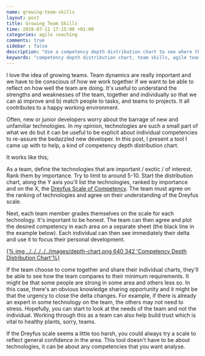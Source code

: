 ```yaml
---
name: growing-team-skills
layout: post
title: Growing Team Skills
time: 2010-07-11 17:15:00 +01:00
categories: agile coaching
comments: true
sidebar : false
description: "Use a competency depth distribution chart to see where the teams skills are and what may need development."
keywords: "competency depth distribution chart, team skills, agile teams, coaching, gap analysis, technical agile skills"
---
```


I love the idea of growing teams. Team dynamics are really important and we have to be conscious of how we work together if we want to be able to reflect on how well the team are doing. It's useful to understand the strengths and weaknesses of the team, together and individually so that we can a) improve and b) match people to tasks, and teams to projects. It all contributes to a happy working environment.
  
Often, new or junior developers worry about the barrage of new and unfamiliar technologies. In my opinion, technologies are such a small part of what we do but it can be useful to be explicit about individual competencies to re-assure the bedazzled new developer. In this post, I present a tool I came up with to help, a kind of competency depth distribution chart.

<!-- more -->

It works like this;
  
As a team, define the technologies that are important / exotic / of interest. Rank them by importance. Try to limit to around 5-10. Start the distribution chart, along the Y axis you'll list the technologies, ranked by importance and on the X, the [Dreyfus Scale of Competency](http://en.wikipedia.org/wiki/Dreyfus_model_of_skill_acquisition). The team must agree on the ranking of technologies and agree on their understanding of the Dreyfus scale.

Next, each team member grades themselves on the scale for each technology. It's important to be honest. The team can then agree and plot the desired competency in each area on a separate sheet (the black line in the example below). Each individual can then see immediately their delta and use it to focus their personal development.

[{% img ../../../../../images/depth-chart.png 640 342 'Competency Depth Distribution Chart'%}](../../../../../images/depth-chart.png)

If the team choose to come together and share their individual charts, they'll be able to see how the team compares to their minimum requirements. It might be that some people are strong in some area and others less so. In this case, there's an obvious knowledge sharing opportunity and it might be that the urgency to close the delta changes. For example, if there is already an expert in some technology on the team, the others may not need to stress. Hopefully, you can start to look at the needs of the team and not the individual. Working through this as a team can also help build trust which is vital to healthy plants, sorry, teams.

If the Dreyfus scale seems a little too harsh, you could always try a scale to reflect general confidence in the area. This tool doesn't have to be about technologies, it can be about any competencies that you want analyse.




